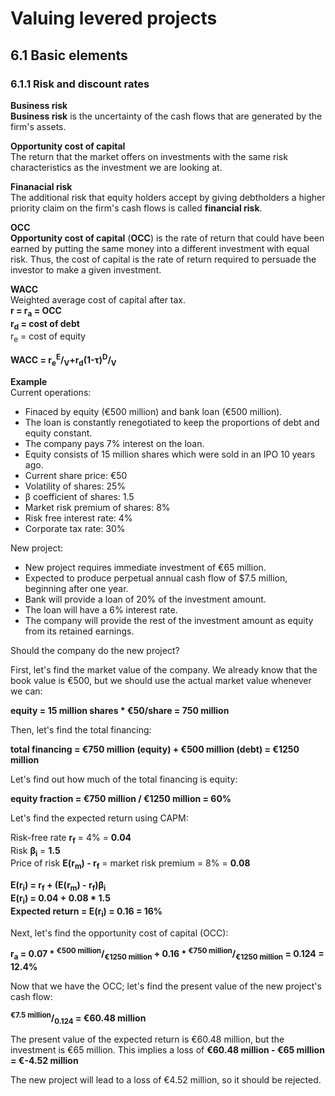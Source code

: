 # Valuing levered projects

## 6.1 Basic elements

### 6.1.1 Risk and discount rates

**Business risk**\
**Business risk** is the uncertainty of the cash flows that are generated by the firm's assets.

**Opportunity cost of capital**\
The return that the market offers on investments with the same risk characteristics as the investment we are looking at.

**Finanacial risk**\
The additional risk that equity holders accept by giving debtholders a higher priority claim on the firm's cash flows is called **financial risk**.

**OCC**\
**Opportunity cost of capital** (**OCC**) is the rate of return that could have been earned by putting the same money into a different investment with equal risk. Thus, the cost of capital is the rate of return required to persuade the investor to make a given investment.

**WACC**\
Weighted average cost of capital after tax.\
**r = r<sub>a</sub> = OCC**\
**r<sub>d</sub> = cost of debt**\
r<sub>e</sub> = cost of equity

**WACC = r<sub>e</sub><sup>E</sup>/<sub>V</sub>+r<sub>d</sub>(1-τ)<sup>D</sup>/<sub>V</sub>**

**Example**\
Current operations:
- Finaced by equity (€500 million) and bank loan (€500 million).
- The loan is constantly renegotiated to keep the proportions of debt and equity constant.
- The company pays 7% interest on the loan.
- Equity consists of 15 million shares which were sold in an IPO 10 years ago.
- Current share price: €50
- Volatility of shares: 25%
- β coefficient of shares: 1.5
- Market risk premium of shares: 8%
- Risk free interest rate: 4%
- Corporate tax rate: 30%

New project:
- New project requires immediate investment of €65 million.
- Expected to produce perpetual annual cash flow of $7.5 million, beginning after one year.
- Bank will provide a loan of 20% of the investment amount.
- The loan will have a 6% interest rate.
- The company will provide the rest of the investment amount as equity from its retained earnings.

Should the company do the new project?

First, let's find the market value of the company. We already know that the book value is €500, but we should use the actual market value whenever we can:

**equity = 15 million shares * €50/share = 750 million**

Then, let's find the total financing:

**total financing = €750 million (equity) + €500 million (debt) = €1250 million**

Let's find out how much of the total financing is equity:

**equity fraction = €750 million / €1250 million = 60%**

Let's find the expected return using CAPM:

Risk-free rate **r<sub>f</sub>** = 4% = **0.04**\
Risk **β<sub>i</sub>** = **1.5**\
Price of risk **E(r<sub>m</sub>) - r<sub>f</sub>** = market risk premium = 8% = **0.08**

**E(r<sub>i</sub>) = r<sub>f</sub> + (E(r<sub>m</sub>) - r<sub>f</sub>)β<sub>i</sub>**\
**E(r<sub>i</sub>) = 0.04 + 0.08 * 1.5**\
**Expected return = E(r<sub>i</sub>) = 0.16 = 16%**

Next, let's find the opportunity cost of capital (OCC):

**r<sub>a</sub> = 0.07 * <sup>€500 million</sup>/<sub>€1250 million</sub> + 0.16 * <sup>€750 million</sup>/<sub>€1250 million</sub> = 0.124 = 12.4%**

Now that we have the OCC; let's find the present value of the new project's cash flow:

**<sup>€7.5 million</sup>/<sub>0.124</sub> = €60.48 million**

The present value of the expected return is €60.48 million, but the investment is €65 million. This implies a loss of **€60.48 million - €65 million = €-4.52 million**

The new project will lead to a loss of €4.52 million, so it should be rejected.